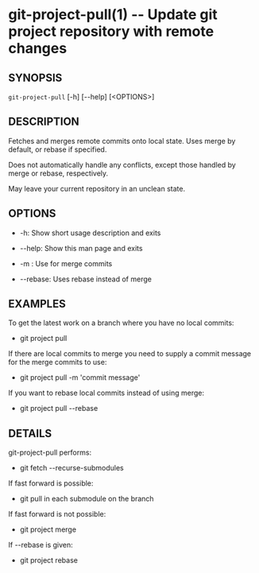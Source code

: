 git-project-pull(1) -- Update git project repository with remote changes
================================

## SYNOPSIS

`git-project-pull` [-h] [--help] [&lt;OPTIONS&gt;]

## DESCRIPTION

Fetches and merges remote commits onto local state. Uses merge by default, or rebase if specified.

Does not automatically handle any conflicts, except those handled by merge or rebase, respectively.

May leave your current repository in an unclean state.

## OPTIONS

  * -h:
    Show short usage description and exits

  * --help:
    Show this man page and exits
    
  * -m <message>:
    Use <message> for merge commits
    
  * --rebase:
    Uses rebase instead of merge

## EXAMPLES

To get the latest work on a branch where you have no local commits:

  * git project pull  
  
If there are local commits to merge you need to supply a commit message for the merge commits to use:

  * git project pull -m 'commit message'
  
If you want to rebase local commits instead of using merge:

  * git project pull --rebase

## DETAILS
git-project-pull performs:

  * git fetch --recurse-submodules
  
If fast forward is possible:

  * git pull in each submodule on the branch
  
If fast forward is not possible:

  * git project merge <remote branch>
  
If --rebase is given:

  * git project rebase <remote branch>